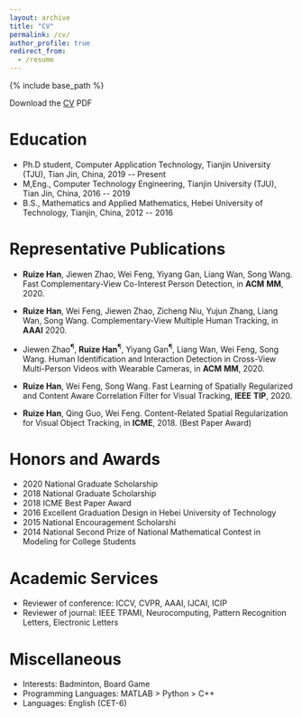 ```yaml
---
layout: archive
title: "CV"
permalink: /cv/
author_profile: true
redirect_from:
  - /resume
---
```


{% include base_path %}

Download the [CV](http://ruizehan.github.io/files/resume.pdf) PDF

Education
======

* Ph.D student, Computer Application Technology, Tianjin University (TJU), Tian Jin, China, 2019 -- Present
* M,Eng., Computer Technology Engineering, Tianjin University (TJU), Tian Jin, China, 2016 -- 2019
* B.S., Mathematics and Applied Mathematics, Hebei University of Technology, Tianjin, China, 2012 -- 2016


Representative Publications
======
 
 * **Ruize Han**, Jiewen Zhao, Wei Feng, Yiyang Gan, Liang Wan, Song Wang. Fast Complementary-View Co-Interest Person Detection, in __ACM__ __MM__, 2020.
 
 * **Ruize Han**, Wei Feng, Jiewen Zhao, Zicheng Niu, Yujun Zhang, Liang Wan, Song Wang. Complementary-View Multiple Human Tracking, in __AAAI__ 2020.

 * Jiewen Zhao<sup>&para;</sup>, **Ruize Han**<sup>&para;</sup>, Yiyang Gan<sup>&para;</sup>, Liang Wan, Wei Feng, Song Wang. Human Identification and Interaction Detection in Cross-View Multi-Person Videos with Wearable Cameras, in __ACM__ __MM__, 2020.

 * **Ruize Han**, Wei Feng, Song Wang. Fast Learning of Spatially Regularized and Content Aware Correlation Filter for Visual Tracking, __IEEE__ __TIP__, 2020.

 * **Ruize Han**, Qing Guo, Wei Feng. Content-Related Spatial Regularization for Visual Object Tracking, in __ICME__, 2018. (Best Paper Award)

   
Honors and Awards
======
* 2020 National Graduate Scholarship 
* 2018 National Graduate Scholarship 
* 2018 ICME Best Paper Award 
* 2016 Excellent Graduation Design in Hebei University of Technology
* 2015 National Encouragement Scholarshi
* 2014 National Second Prize of National Mathematical Contest in Modeling for College Students

Academic Services
======
 * Reviewer of conference: ICCV, CVPR, AAAI, IJCAI, ICIP
 * Reviewer of journal: IEEE TPAMI, Neurocomputing, Pattern Recognition Letters, Electronic Letters
  
Miscellaneous
======
  * Interests: Badminton, Board Game
  * Programming Languages: MATLAB > Python > C++
  * Languages: English (CET-6)
